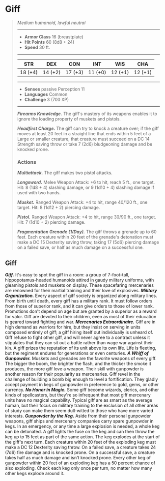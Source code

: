 # Giff
>*Medium humanoid, lawful neutral*
>___
>- **Armor Class** 16 (breastplate)
>- **Hit Points** 60 (8d8 + 24)
>- **Speed** 30 ft.
>___
>|STR|DEX|CON|INT|WIS|CHA|
>|:---:|:---:|:---:|:---:|:---:|:---:|
>|18 (+4)|14 (+2)|17 (+3)|11 (+0)|12 (+1)|12 (+1)|
>___
>- **Senses** passive Perception 11
>- **Languages** Common
>- **Challenge** 3 (700 XP)
>___
>***Firearms Knowledge.*** The giff's mastery of its weapons enables it to ignore the loading property of muskets and pistols.  
>
>***Headfirst Charge.*** The giff can try to knock a creature over; if the giff moves at least 20 feet in a straight line that ends within 5 feet of a Large or smaller creature, that creature must succeed on a DC 14 Strength saving throw or take 7 (2d6) bludgeoning damage and be knocked prone.  
>
>### Actions
>***Multiattack.*** The giff makes two pistol attacks.  
>
>***Longsword.*** Melee Weapon Attack: +6 to hit, reach 5 ft., one target. Hit: 8 (1d8 + 4) slashing damage, or 9 (1d10 + 4) slashing damage if used with two hands.  
>
>***Musket.*** Ranged Weapon Attack: +4 to hit, range 40/120 ft., one target. Hit: 8 (1d12 + 2) piercing damage.  
>
>***Pistol.*** Ranged Weapon Attack: +4 to hit, range 30/90 ft., one target. Hit: 7 (1d10 + 2) piercing damage.  
>
>***Fragmentation Grenade (1/Day).*** The giff throws a grenade up to 60 feet. Each creature within 20 feet of the grenade's detonation must make a DC 15 Dexterity saving throw, taking 17 (5d6) piercing damage on a failed save, or half as much damage on a successful one.
## Giff
***Giff.*** It's easy to spot the giff in a room: a group of 7-foot-tall, hippopotamus-headed humanoids attired in gaudy military uniforms, with gleaming pistols and muskets on display. These spacefaring mercenaries are renowned for their martial training and their love of explosives.
***Military Organization.*** Every aspect of giff society is organized along military lines. From birth until death, every giff has a military rank. It must follow orders from those of superior rank, and it can give orders to those of lower rank. Promotions don't depend on age but are granted by a superior as a reward for valor. Giff are devoted to their children, even as most of their education is geared toward fighting and war.
***Mercenaries Extraordinaire.*** Giff are in high demand as warriors for hire, but they insist on serving in units composed entirely of giff; a giff hiring itself out individually is unheard of. Giff refuse to fight other giff, and will never agree to a contract unless it stipulates that they can sit out a battle rather than wage war against their kin. A giff prizes the reputation of its unit above its own life. Life is fleeting, but the regiment endures for generations or even centuries.
***A Whiff of Gunpowder.*** Muskets and grenades are the favorite weapons of every giff. The bigger the boom, the brighter the flash, and the thicker the smoke it produces, the more giff love a weapon. Their skill with gunpowder is another reason for their popularity as mercenaries. Giff revel in the challenge of building a bomb big enough to level a fortification. They gladly accept payment in kegs of gunpowder in preference to gold, gems, or other currency.
***No Honor in Magic.*** Some giff become wizards, clerics, and other kinds of spellcasters, but they're so infrequent that most giff mercenary units have no magical capability. Typical giff are as smart as the average human, but their focus on military training to the exclusion of all other areas of study can make them seem dull-witted to those who have more varied interests.
***Gunpowder by the Keg.*** Aside from their personal gunpowder weapons, giff ships and mercenary companies carry spare gunpowder in kegs. In an emergency, or any time a large explosion is needed, a whole keg can be detonated. A giff lights the fuse on the keg and can then throw the keg up to 15 feet as part of the same action. The keg explodes at the start of the giff's next turn. Each creature within 20 feet of the exploding keg must make a DC 12 Dexterity saving throw. On a failed save, a creature takes 24 (7d6) fire damage and is knocked prone. On a successful save, a creature takes half as much damage and isn't knocked prone.
Every other keg of gunpowder within 20 feet of an exploding keg has a 50 percent chance of also exploding. Check each keg only once per turn, no matter how many other kegs explode around it.
